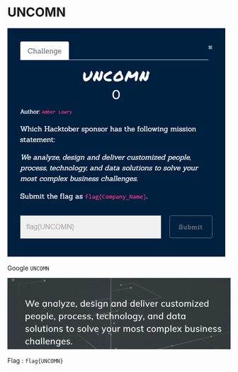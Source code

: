 # UNCOMN

![](../assets/start/uncomn_1.png)

Google `UNCOMN`

![](../assets/start/uncomn_2.png)

Flag : `flag{UNCOMN}`
